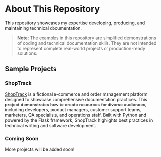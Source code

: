 # About This Repository

This repository showcases my expertise developing, producing, and maintaining technical documentation.

> **Note**: The examples in this repository are simplified demonstrations of coding and technical documentation skills. They are not intended to represent complete real-world projects or production-ready solutions.

## Sample Projects

### ShopTrack

[ShopTrack](shoptrack/docs/README.md) is a fictional e-commerce and order management platform designed to showcase comprehensive documentation practices. This project demonstrates how to create resources for diverse audiences, including developers, product managers, customer support teams, marketers, QA specialists, and operations staff. Built with Python and powered by the Flask framework, ShopTrack highlights best practices in technical writing and software development.

### Coming Soon

More projects will be added soon!
